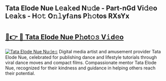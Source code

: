 ## Tata Elode Nue L𝚎a𝚔ed N𝚞𝚍e - Part-nGd Vi𝚍𝚎o L𝚎a𝚔s - H𝚘𝚝 O𝚗𝚕yf𝚊ns P𝚑𝚘tos RXsYx

# <h2><a href="http://kf2x3v.oniu.top/?m=Tata+Elode+Nue">🔗👉 🔴 Tata Elode Nue P𝚑ot𝚘𝚜 V𝚒d𝚎o</a></h2>

[![Tata Elode Nue Nu𝚍e𝚜](https://i.imgur.com/0qMVB7G.gif)](http://kf2x3v.oniu.top/?m=Tata+Elode+Nue)
Digital media artist and amusement provider Tata Elode Nue, celebrated for publishing dance and lifestyle tutorials through viral dance moves and compact films. Compassionate mentor Tata Elode Nue, recognized for their kindness and guidance in helping others reach their potential.  
